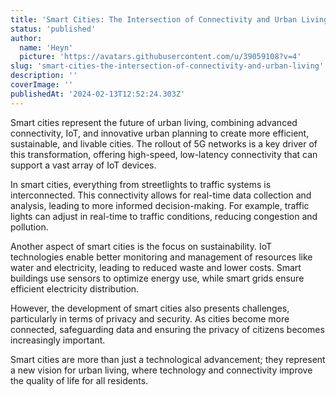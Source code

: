 ```yaml
---
title: 'Smart Cities: The Intersection of Connectivity and Urban Living'
status: 'published'
author:
  name: 'Heyn'
  picture: 'https://avatars.githubusercontent.com/u/39059108?v=4'
slug: 'smart-cities-the-intersection-of-connectivity-and-urban-living'
description: ''
coverImage: ''
publishedAt: '2024-02-13T12:52:24.303Z'
---
```


Smart cities represent the future of urban living, combining advanced connectivity, IoT, and innovative urban planning to create more efficient, sustainable, and livable cities. The rollout of 5G networks is a key driver of this transformation, offering high-speed, low-latency connectivity that can support a vast array of IoT devices.

In smart cities, everything from streetlights to traffic systems is interconnected. This connectivity allows for real-time data collection and analysis, leading to more informed decision-making. For example, traffic lights can adjust in real-time to traffic conditions, reducing congestion and pollution.

Another aspect of smart cities is the focus on sustainability. IoT technologies enable better monitoring and management of resources like water and electricity, leading to reduced waste and lower costs. Smart buildings use sensors to optimize energy use, while smart grids ensure efficient electricity distribution.

However, the development of smart cities also presents challenges, particularly in terms of privacy and security. As cities become more connected, safeguarding data and ensuring the privacy of citizens becomes increasingly important.

Smart cities are more than just a technological advancement; they represent a new vision for urban living, where technology and connectivity improve the quality of life for all residents.